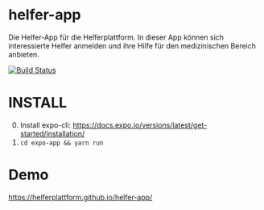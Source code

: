 # helfer-app
Die Helfer-App für die Helferplattform. In dieser App können sich interessierte Helfer anmelden und ihre Hilfe für den medizinischen Bereich anbieten.

[![Build Status](https://travis-ci.org/helferplattform/helfer-app.svg?branch=master)](https://travis-ci.org/helferplattform/helfer-app)

# INSTALL
0. Install expo-cli: https://docs.expo.io/versions/latest/get-started/installation/
1. `cd expo-app && yarn run`

# Demo
https://helferplattform.github.io/helfer-app/
